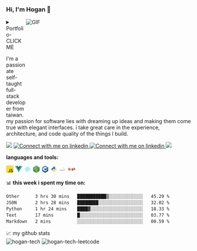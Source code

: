 ### Hi, I'm Hogan 👋 

<img align="right" alt="GIF" src="https://user-images.githubusercontent.com/19164071/147938770-eddf72e3-9b2d-42d0-a73c-5ffa595c2e17.gif" width="450" height="266" />

<details><summary>Portfolio-CLICK ME</summary>
NCKU Modular System：https://modular-course.science.ncku.edu.tw/index.php <br />
NCKU Bill Platform：https://pay.ufo.ncku.edu.tw/mobilepay/ <br />
NUTN USR：http://tfre.nutn.edu.tw/ <br />
Ansir：https://www.ansir.com.tw/ <br />
Ainimal：https://official.ainimal.io/#/ <br />
</details>

I'm a passionate self-taught full-stack developer from taiwan. my passion for software lies with dreaming up ideas and
making them come true with elegant interfaces. i take great care in the experience, architecture, and code quality of
the things I build.



<span>

<img src="https://komarev.com/ghpvc/?username=hogan-tech&style=flat"  height="25">
<!-- Light Mode -->
<a href="www.linkedin.com/in/hoganlin#gh-light-mode-only">
    <img src="https://img.shields.io/badge/LinkedIn-3572A5?style=for-the-badge&logo=linkedin&logoColor=white#gh-light-mode-only"
        alt="Connect with me on linkedin" height="25" >
</a>
<!-- Dark Mode -->
<a href="https://www.linkedin.com/in/hogan-lin-462657190#gh-dark-mode-only">
    <img src="https://img.shields.io/badge/LinkedIn-ffffff?style=for-the-badge&logo=linkedin&logoColor=0690FA#gh-dark-mode-only"
        alt="Connect with me on linkedin" height="25" >
</a>
<img src="https://img.shields.io/github/followers/hogan-tech?style=social" height="25" />
</span>


**languages and tools:**  

<code><img height="20" src="https://raw.githubusercontent.com/github/explore/80688e429a7d4ef2fca1e82350fe8e3517d3494d/topics/javascript/javascript.png"></code>
<code><img height="20" src="https://raw.githubusercontent.com/github/explore/80688e429a7d4ef2fca1e82350fe8e3517d3494d/topics/vue/vue.png"></code>
<code><img height="20" src="https://raw.githubusercontent.com/github/explore/80688e429a7d4ef2fca1e82350fe8e3517d3494d/topics/react/react.png"></code>
<code><img height="20" src="https://raw.githubusercontent.com/github/explore/80688e429a7d4ef2fca1e82350fe8e3517d3494d/topics/nodejs/nodejs.png"></code>
<code><img height="20" src="https://raw.githubusercontent.com/github/explore/80688e429a7d4ef2fca1e82350fe8e3517d3494d/topics/cpp/cpp.png"></code>
<code><img height="20" src="https://raw.githubusercontent.com/github/explore/80688e429a7d4ef2fca1e82350fe8e3517d3494d/topics/python/python.png"></code>
<code><img height="20" src="https://raw.githubusercontent.com/github/explore/80688e429a7d4ef2fca1e82350fe8e3517d3494d/topics/mysql/mysql.png"></code>
<code><img height="20" src="https://raw.githubusercontent.com/github/explore/80688e429a7d4ef2fca1e82350fe8e3517d3494d/topics/git/git.png"></code>


📊 **this week i spent my time on:**
<br />
<!--START_SECTION:waka-->

```txt
Other      3 hrs 30 mins   ███████████▒░░░░░░░░░░░░░   45.29 %
JSON       2 hrs 28 mins   ████████░░░░░░░░░░░░░░░░░   32.02 %
Python     1 hr 24 mins    ████▓░░░░░░░░░░░░░░░░░░░░   18.33 %
Text       17 mins         █░░░░░░░░░░░░░░░░░░░░░░░░   03.77 %
Markdown   2 mins          ░░░░░░░░░░░░░░░░░░░░░░░░░   00.59 %
```

<!--END_SECTION:waka-->




📈 my github stats
<br />
<span>
<img src="https://github-readme-stats.vercel.app/api?username=hogan-tech&show_icons=true&theme=gruvbox" alt="hogan-tech" />
<img src="https://leetcard.jacoblin.cool/hogantech" alt="hogan-tech-leetcode" />
</span>
<br />


